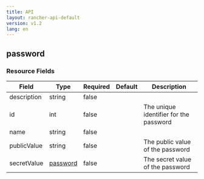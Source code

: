 ```yaml
---
title: API
layout: rancher-api-default
version: v1.2
lang: en
---
```


## password





### Resource Fields

Field | Type | Required | Default | Description
---|---|---|---|---
description | string | false |  | 
id | int | false |  | The unique identifier for the password
name | string | false |  | 
publicValue | string | false |  | The public value of the password
secretValue | [password]({{site.baseurl}}/rancher/{{page.version}}/{{page.lang}}/api/api-resources/password/) | false |  | The secret value of the password

